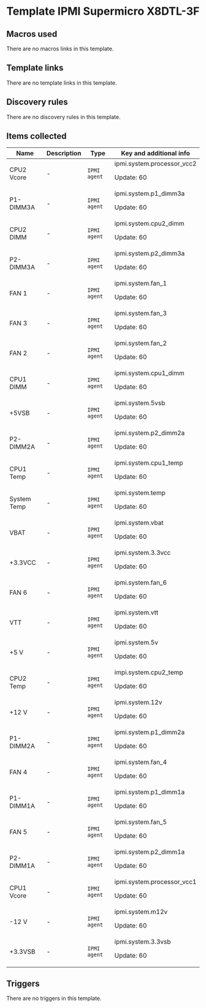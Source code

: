 # Template IPMI Supermicro X8DTL-3F

## Macros used

There are no macros links in this template.

## Template links

There are no template links in this template.

## Discovery rules

There are no discovery rules in this template.

## Items collected

|Name|Description|Type|Key and additional info|
|----|-----------|----|----|
|CPU2 Vcore|<p>-</p>|`IPMI agent`|ipmi.system.processor_vcc2<p>Update: 60</p>|
|P1-DIMM3A|<p>-</p>|`IPMI agent`|ipmi.system.p1_dimm3a<p>Update: 60</p>|
|CPU2 DIMM|<p>-</p>|`IPMI agent`|ipmi.system.cpu2_dimm<p>Update: 60</p>|
|P2-DIMM3A|<p>-</p>|`IPMI agent`|ipmi.system.p2_dimm3a<p>Update: 60</p>|
|FAN 1|<p>-</p>|`IPMI agent`|ipmi.system.fan_1<p>Update: 60</p>|
|FAN 3|<p>-</p>|`IPMI agent`|ipmi.system.fan_3<p>Update: 60</p>|
|FAN 2|<p>-</p>|`IPMI agent`|ipmi.system.fan_2<p>Update: 60</p>|
|CPU1 DIMM|<p>-</p>|`IPMI agent`|ipmi.system.cpu1_dimm<p>Update: 60</p>|
|+5VSB|<p>-</p>|`IPMI agent`|ipmi.system.5vsb<p>Update: 60</p>|
|P2-DIMM2A|<p>-</p>|`IPMI agent`|ipmi.system.p2_dimm2a<p>Update: 60</p>|
|CPU1 Temp|<p>-</p>|`IPMI agent`|ipmi.system.cpu1_temp<p>Update: 60</p>|
|System Temp|<p>-</p>|`IPMI agent`|ipmi.system.temp<p>Update: 60</p>|
|VBAT|<p>-</p>|`IPMI agent`|ipmi.system.vbat<p>Update: 60</p>|
|+3.3VCC|<p>-</p>|`IPMI agent`|ipmi.system.3.3vcc<p>Update: 60</p>|
|FAN 6|<p>-</p>|`IPMI agent`|ipmi.system.fan_6<p>Update: 60</p>|
|VTT|<p>-</p>|`IPMI agent`|ipmi.system.vtt<p>Update: 60</p>|
|+5 V|<p>-</p>|`IPMI agent`|ipmi.system.5v<p>Update: 60</p>|
|CPU2 Temp|<p>-</p>|`IPMI agent`|impi.system.cpu2_temp<p>Update: 60</p>|
|+12 V|<p>-</p>|`IPMI agent`|ipmi.system.12v<p>Update: 60</p>|
|P1-DIMM2A|<p>-</p>|`IPMI agent`|ipmi.system.p1_dimm2a<p>Update: 60</p>|
|FAN 4|<p>-</p>|`IPMI agent`|ipmi.system.fan_4<p>Update: 60</p>|
|P1-DIMM1A|<p>-</p>|`IPMI agent`|ipmi.system.p1_dimm1a<p>Update: 60</p>|
|FAN 5|<p>-</p>|`IPMI agent`|ipmi.system.fan_5<p>Update: 60</p>|
|P2-DIMM1A|<p>-</p>|`IPMI agent`|ipmi.system.p2_dimm1a<p>Update: 60</p>|
|CPU1 Vcore|<p>-</p>|`IPMI agent`|ipmi.system.processor_vcc1<p>Update: 60</p>|
|-12 V|<p>-</p>|`IPMI agent`|ipmi.system.m12v<p>Update: 60</p>|
|+3.3VSB|<p>-</p>|`IPMI agent`|ipmi.system.3.3vsb<p>Update: 60</p>|


## Triggers

There are no triggers in this template.

